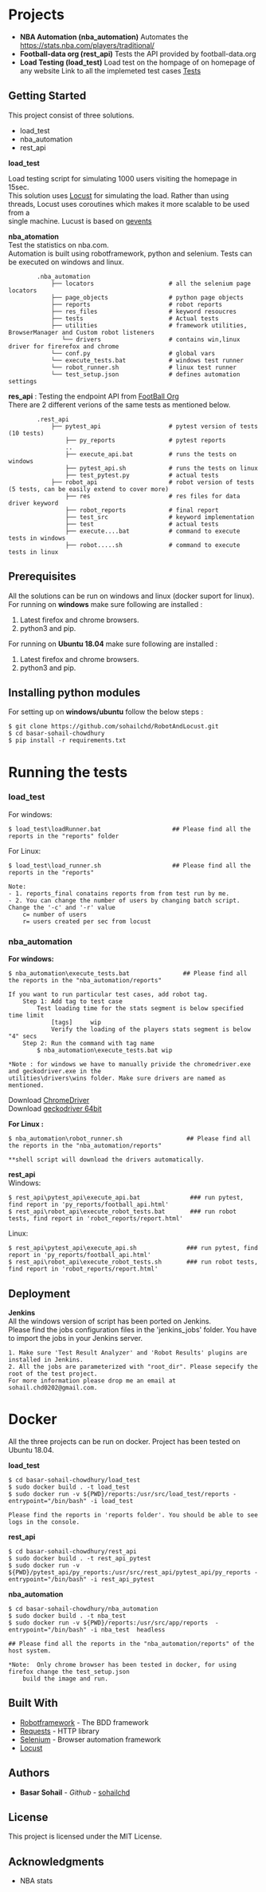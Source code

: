 # Projects 

*   **NBA Automation (nba_automation)** Automates the  https://stats.nba.com/players/traditional/ 
*   **Football-data org (rest_api)** Tests the API provided by football-data.org
*   **Load Testing (load_test)** Load test on the hompage of on homepage of any website
Link to all the implemeted test cases [Tests](https://github.com/sohailchd/RobotAndLocust/blob/master/testcases.md)


## Getting Started

This project consist of three solutions.  
* load_test
* nba_automation
* rest_api


**load_test** 

Load testing script for simulating 1000 users visiting the homepage in 15sec.      
This solution uses [Locust](https://locust.io/) for simulating the load. Rather than using      
threads, Locust uses coroutines which makes it more scalable to be used from a      
single machine. Lucust is based on [gevents](http://www.gevent.org/)      



**nba_atomation**  
Test the statistics on nba.com.  
Automation is built using robotframework, python and selenium. Tests can be executed on windows and linux.  
> 
            .nba_automation
                ├── locators                     # all the selenium page locators     
                ├── page_objects                 # python page objects    
                ├── reports                      # robot reports     
                ├── res_files                    # keyword resoucres    
                ├── tests                        # Actual tests  
                ├── utilities                    # framework utilities, BrowserManager and Custom robot listeners   
                   └── drivers                   # contains win,linux driver for firerefox and chrome
                └── conf.py                      # global vars     
                └── execute_tests.bat            # windows test runner     
                └── robot_runner.sh              # linux test runner   
                └── test_setup.json              # defines automation settings    




**res_api** : Testing the endpoint API from [FootBall Org](https://www.football-data.org/)     
There are 2 different verions of the same tests as mentioned below.   

>
            .rest_api
                ├── pytest_api                   # pytest version of tests (10 tests)    
                    ├── py_reports               # pytest reports     
                    ..
                    ├── execute_api.bat          # runs the tests on windows     
                    ├── pytest_api.sh            # runs the tests on linux    
                    ├── test_pytest.py           # actual tests      
                ├── robot_api                    # robot version of tests (5 tests, can be easily extend to cover more)      
                    ├── res                      # res files for data driver keyword    
                    ├── robot_reports            # final report   
                    ├── test_src                 # keyword implementation   
                    ├── test                     # actual tests   
                    ├── execute....bat           # command to execute tests in windows    
                    ├── robot.....sh             # command to execute tests in linux   




## **Prerequisites**
All the solutions can be run on windows and linux (docker suport for linux).    
For running on **windows** make sure following are installed :  
1. Latest firefox and chrome browsers.
2. python3 and pip.

For running on **Ubuntu 18.04** make sure following are installed :  
1. Latest firefox and chrome browsers.
2. python3 and pip.


## **Installing python modules**
For setting up on **windows/ubuntu** follow the below steps :  
>
    $ git clone https://github.com/sohailchd/RobotAndLocust.git     
    $ cd basar-sohail-chowdhury     
    $ pip install -r requirements.txt     



# Running the tests

### **load_test**
For windows:
>    
    $ load_test\loadRunner.bat                    ## Please find all the reports in the "reports" folder

    
For Linux:  
>    
    $ load_test\load_runner.sh                    ## Please find all the reports in the "reports"

    Note: 
    - 1. reports_final conatains reports from from test run by me.
    - 2. You can change the number of users by changing batch script. Change the '-c' and '-r' value  
        c= number of users
        r= users created per sec from locust






### **nba_automation**
**For windows:**
> 
    $ nba_automation\execute_tests.bat               ## Please find all the reports in the "nba_automation/reports"
    
    If you want to run particular test cases, add robot tag.   
        Step 1: Add tag to test case  
            Test loading time for the stats segment is below specified time limit 
                [tags]     wip
                Verify the loading of the players stats segment is below "4" secs
        Step 2: Run the command with tag name
            $ nba_automation\execute_tests.bat wip

    *Note : for windows we have to manually privide the chromedriver.exe and geckodriver.exe in the 
    utilities\drivers\wins folder. Make sure drivers are named as mentioned. 


Download [ChromeDriver](https://chromedriver.storage.googleapis.com/index.html?path=2.45/)  
Download [geckodriver 64bit](https://github.com/mozilla/geckodriver/releases)


**For Linux :**
>  
    $ nba_automation\robot_runner.sh                  ## Please find all the reports in the "nba_automation/reports"

    **shell script will download the drivers automatically.

**rest_api**  
Windows:
> 
    $ rest_api\pytest_api\execute_api.bat              ### run pytest, find report in 'py_reports/football_api.html'
    $ rest_api\robot_api\execute_robot_tests.bat       ### run robot tests, find report in 'robot_reports/report.html'
 

Linux:
>  
    $ rest_api\pytest_api\execute_api.sh              ### run pytest, find report in 'py_reports/football_api.html'
    $ rest_api\robot_api\execute_robot_tests.sh       ### run robot tests, find report in 'robot_reports/report.html'
 



## Deployment
     
**Jenkins**    
All the windows version of script has been ported on Jenkins.  
Please find the jobs configuration files in the 'jenkins_jobs' folder. 
You have to import the jobs in your Jenkins server. 

> 
    1. Make sure 'Test Result Analyzer' and 'Robot Results' plugins are installed in Jenkins.
    2. All the jobs are parameterized with "root_dir". Please sepecify the root of the test project.      
    For more information please drop me an email at sohail.chd0202@gmail.com.    



# Docker  

All the three projects can be run on docker. Project has been tested on Ubuntu 18.04.  


**load_test**  
>
    $ cd basar-sohail-chowdhury/load_test
    $ sudo docker build . -t load_test
    $ sudo docker run -v ${PWD}/reports:/usr/src/load_test/reports -entrypoint="/bin/bash" -i load_test

    Please find the reports in 'reports folder'. You should be able to see logs in the console.

**rest_api**

> 
    $ cd basar-sohail-chowdhury/rest_api
    $ sudo docker build . -t rest_api_pytest
    $ sudo docker run -v ${PWD}/pytest_api/py_reports:/usr/src/rest_api/pytest_api/py_reports -entrypoint="/bin/bash" -i rest_api_pytest

**nba_automation**
>
    $ cd basar-sohail-chowdhury/nba_automation
    $ sudo docker build . -t nba_test
    $ sudo docker run -v ${PWD}/reports:/usr/src/app/reports  -entrypoint="/bin/bash" -i nba_test  headless

    ## Please find all the reports in the "nba_automation/reports" of the host system.  
    
    *Note:  Only chrome browser has been tested in docker, for using firefox change the test_setup.json   
        build the image and run.


## Built With

* [Robotframework](http://robotframework.org/) - The BDD framework
* [Requests](http://docs.python-requests.org/en/master/) - HTTP library
* [Selenium](https://www.seleniumhq.org/) - Browser automation framework
* [Locust](https://locust.io/)

## Authors

* **Basar Sohail** - *Github* - [sohailchd](https://github.com/sohailchd)

## License

This project is licensed under the MIT License.

## Acknowledgments

* NBA stats

